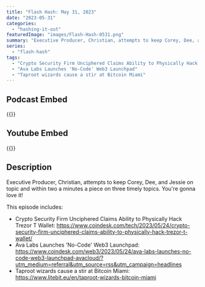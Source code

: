 ```yaml
---
title: "Flash Hash: May 31, 2023"
date: "2023-05-31"
categories: 
  - "hashing-it-out"
featuredImage: "images/Flash-Hash-0531.png"
summary: "Executive Producer, Christian, attempts to keep Corey, Dee, and Jessie on topic and within two a minutes a piece on three timely topics."
series:
  - "flash-hash"
tags: 
  - "Crypto Security Firm Unciphered Claims Ability to Physically Hack Trezor T Wallet"
  - "Ava Labs Launches 'No-Code' Web3 Launchpad"
  - "Taproot wizards cause a stir at Bitcoin Miami"
---
```



## Podcast Embed
{{<podcast-embed url="https://player.simplecast.com/a5b92763-a9d8-4f39-af82-00d175e8fa59?dark=false&color=EE6E04">}}

## Youtube Embed
{{<youtube SYg_LJDapmU>}}

## Description
Executive Producer, Christian, attempts to keep Corey, Dee, and Jessie on topic and within two a minutes a piece on three timely topics. You're gonna love it!

This episode includes:

 - Crypto Security Firm Unciphered Claims Ability to Physically Hack Trezor T Wallet: 
https://www.coindesk.com/tech/2023/05/24/crypto-security-firm-unciphered-claims-ability-to-physically-hack-trezor-t-wallet/
 - Ava Labs Launches 'No-Code' Web3 Launchpad: https://www.coindesk.com/web3/2023/05/24/ava-labs-launches-no-code-web3-launchpad-avacloud/?utm_medium=referral&utm_source=rss&utm_campaign=headlines
 - Taproot wizards cause a stir at Bitcoin Miami:
https://www.litebit.eu/en/taproot-wizards-bitcoin-miami